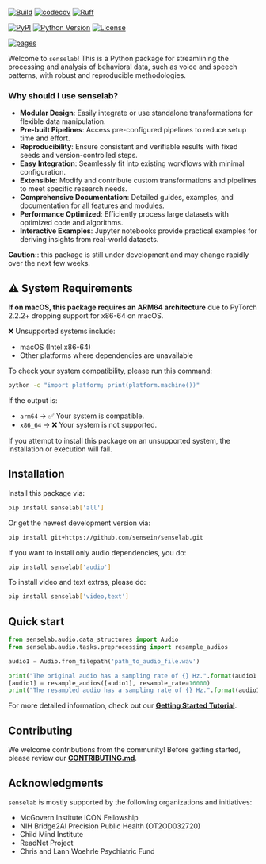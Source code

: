 [![Build](https://github.com/sensein/senselab/actions/workflows/main-branch-status.yaml/badge.svg)](https://github.com/sensein/senselab/actions/workflows/main-branch-status.yaml)
[![codecov](https://codecov.io/gh/sensein/senselab/graph/badge.svg?token=9S8WY128PO)](https://codecov.io/gh/sensein/senselab)
[![Ruff](https://img.shields.io/endpoint?url=https://raw.githubusercontent.com/astral-sh/ruff/main/assets/badge/v2.json)](https://github.com/astral-sh/ruff)

[![PyPI](https://img.shields.io/pypi/v/senselab.svg)](https://pypi.org/project/senselab/)
[![Python Version](https://img.shields.io/pypi/pyversions/senselab)](https://pypi.org/project/senselab)
[![License](https://img.shields.io/pypi/l/senselab)](https://opensource.org/licenses/Apache-2.0)

[![pages](https://img.shields.io/badge/api-docs-blue)](https://sensein.github.io/senselab)

Welcome to ```senselab```! This is a Python package for streamlining the processing and analysis of behavioral data, such as voice and speech patterns, with robust and reproducible methodologies.

### Why should I use senselab?
- **Modular Design**: Easily integrate or use standalone transformations for flexible data manipulation.
- **Pre-built Pipelines**: Access pre-configured pipelines to reduce setup time and effort.
- **Reproducibility**: Ensure consistent and verifiable results with fixed seeds and version-controlled steps.
- **Easy Integration**: Seamlessly fit into existing workflows with minimal configuration.
- **Extensible**: Modify and contribute custom transformations and pipelines to meet specific research needs.
- **Comprehensive Documentation**: Detailed guides, examples, and documentation for all features and modules.
- **Performance Optimized**: Efficiently process large datasets with optimized code and algorithms.
- **Interactive Examples**: Jupyter notebooks provide practical examples for deriving insights from real-world datasets.

**Caution:**: this package is still under development and may change rapidly over the next few weeks.

## ⚠️ System Requirements
**If on macOS, this package requires an ARM64 architecture** due to PyTorch 2.2.2+ dropping support for x86-64 on macOS.

❌ Unsupported systems include:
- macOS (Intel x86-64)
- Other platforms where dependencies are unavailable

To check your system compatibility, please run this command:
```bash
python -c "import platform; print(platform.machine())"
```

If the output is:
- `arm64` → ✅ Your system is compatible.
- `x86_64` → ❌ Your system is not supported.

If you attempt to install this package on an unsupported system, the installation or execution will fail.

## Installation
Install this package via:

```sh
pip install senselab['all']
```

Or get the newest development version via:

```sh
pip install git+https://github.com/sensein/senselab.git
```

If you want to install only audio dependencies, you do:
```sh
pip install senselab['audio']
```
To install video and text extras, please do:
```sh
pip install senselab['video,text']
```

## Quick start
```Python
from senselab.audio.data_structures import Audio
from senselab.audio.tasks.preprocessing import resample_audios

audio1 = Audio.from_filepath('path_to_audio_file.wav')

print("The original audio has a sampling rate of {} Hz.".format(audio1.sampling_rate))
[audio1] = resample_audios([audio1], resample_rate=16000)
print("The resampled audio has a sampling rate of {} Hz.".format(audio1.sampling_rate))
```

For more detailed information, check out our [**Getting Started Tutorial**](https://github.com/sensein/senselab/blob/main/tutorials/audio/getting_started.ipynb).


## Contributing
We welcome contributions from the community! Before getting started, please review our [**CONTRIBUTING.md**](https://github.com/sensein/senselab/blob/main/CONTRIBUTING.md).

## Acknowledgments
`senselab` is mostly supported by the following organizations and initiatives:
- McGovern Institute ICON Fellowship
- NIH Bridge2AI Precision Public Health (OT2OD032720)
- Child Mind Institute
- ReadNet Project
- Chris and Lann Woehrle Psychiatric Fund
